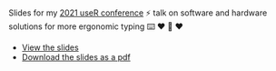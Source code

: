 
Slides for my [2021 useR conference](https://user2021.r-project.org/) ⚡️ talk on software and hardware solutions for more ergonomic typing ⌨️ ❤️ 🙌 ❤️

- [View the slides](https://slides.jhelvy.com/2021-useR-conf-healthy-hands)
- [Download the slides as a pdf](https://github.com/jhelvy/slides/2021-useR-conf-healthy-hands/raw/main/2021-useR-conf-healthy-hands.pdf)
